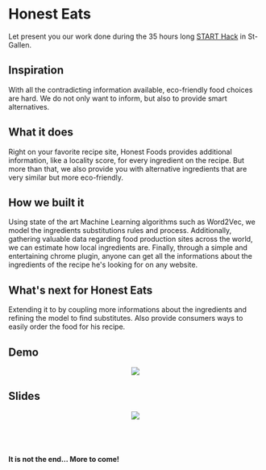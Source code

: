 # Honest Eats

Let present you our work done during the 35 hours long [START Hack](http://www.starthack.ch) in St-Gallen.

## Inspiration
With all the contradicting information available, eco-friendly food choices are hard. We do not only want to inform, but also to provide smart alternatives.

## What it does
Right on your favorite recipe site, Honest Foods provides additional information, like a locality score, for every ingredient on the recipe. But more than that, we also provide you with alternative ingredients that are very similar but more eco-friendly.

## How we built it
Using state of the art Machine Learning algorithms such as Word2Vec, we model the ingredients substitutions rules and process. Additionally, gathering valuable data regarding food production sites across the world, we can estimate how local ingredients are. Finally, through a simple and entertaining chrome plugin, anyone can get all the informations about the ingredients of the recipe he's looking for on any website.

## What's next for Honest Eats
Extending it to by coupling more informations about the ingredients and refining the model to find substitutes. Also provide consumers ways to easily order the food for his recipe.

## Demo
<div style="text-align:center">
  <img src="https://media.giphy.com/media/paI3CPdxnq0eI5lmiW/source.gif" />
</div>

## Slides
<div style="text-align:center">
  <img src="https://media.giphy.com/media/1woWwJiCNvBADQOPOd/source.gif" />
</div>


<br/>
<br/>
<br/>

#### It is not the end... More to come!
